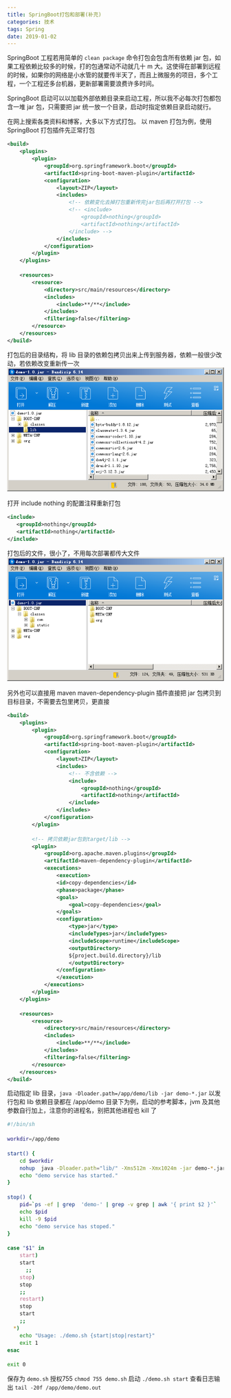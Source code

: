 ```yaml
---
title: SpringBoot打包和部署(补充)
categories: 技术
tags: Spring
date: 2019-01-02
---
```


SpringBoot 工程若用简单的 `clean package` 命令打包会包含所有依赖 jar 包，如果工程依赖比较多的时候，打的包通常动不动就几十 m 大。这使得在部署到远程的时候，如果你的网络是小水管的就要传半天了，而且上微服务的项目，多个工程，一个工程还多台机器，更新部署需要浪费许多时间。

SpringBoot 启动可以以加载外部依赖目录来启动工程，所以我不必每次打包都包含一堆 jar 包，只需要把 jar 统一放一个目录，启动时指定依赖目录启动就行。

在网上搜索各类资料和博客，大多以下方式打包。
以 maven 打包为例，使用 SpringBoot 打包插件先正常打包
```xml
<build>
    <plugins>
        <plugin>
            <groupId>org.springframework.boot</groupId>
            <artifactId>spring-boot-maven-plugin</artifactId>
            <configuration>
                <layout>ZIP</layout>
                <includes>
                    <!-- 依赖变化去掉打包重新传完jar包后再打开打包 -->
                    <!-- <include>
                        <groupId>nothing</groupId>
                        <artifactId>nothing</artifactId>
                    </include> -->
                </includes>
            </configuration>
        </plugin>
    </plugins>

    <resources>
        <resource>
            <directory>src/main/resources</directory>
            <includes>
                <include>**/**</include>
            </includes>
            <filtering>false</filtering>
        </resource>
    </resources>
</build>
```

打包后的目录结构，将 lib 目录的依赖包拷贝出来上传到服务器，依赖一般很少改动，若依赖改变重新传一次
<img src="../images/backup/iNMHmVK.png" alt="" title="">

 打开 include nothing 的配置注释重新打包
 ```xml
<include>
    <groupId>nothing</groupId>
    <artifactId>nothing</artifactId>
</include>
 ```

打包后的文件，很小了，不用每次部署都传大文件
<img src="../images/backup/IY80hVI.png" alt="" title="">

另外也可以直接用 maven maven-dependency-plugin 插件直接把 jar 包拷贝到目标目录，不需要去包里拷贝，更直接
```xml
<build>
    <plugins>
        <plugin>
            <groupId>org.springframework.boot</groupId>
            <artifactId>spring-boot-maven-plugin</artifactId>
            <configuration>
                <layout>ZIP</layout>
                <includes>
                    <!-- 不含依赖 -->
                    <include>
                        <groupId>nothing</groupId>
                        <artifactId>nothing</artifactId>
                    </include>
                </includes>
            </configuration>
        </plugin>
        
        <!-- 拷贝依赖jar包到target/lib -->
        <plugin>
            <groupId>org.apache.maven.plugins</groupId>
            <artifactId>maven-dependency-plugin</artifactId>
            <executions>
                <execution>
                <id>copy-dependencies</id>
                <phase>package</phase>
                <goals>
                    <goal>copy-dependencies</goal>
                </goals>
                <configuration>
                    <type>jar</type>
                    <includeTypes>jar</includeTypes>
                    <includeScope>runtime</includeScope>
                    <outputDirectory>
                    ${project.build.directory}/lib
                    </outputDirectory>
                </configuration>
                </execution>
            </executions>
        </plugin>
    </plugins>

    <resources>
        <resource>
            <directory>src/main/resources</directory>
            <includes>
                <include>**/**</include>
            </includes>
            <filtering>false</filtering>
        </resource>
    </resources>
</build>
```
启动指定 lib 目录，`java -Dloader.path=/app/demo/lib -jar demo-*.jar`
以发行包和 lib 依赖目录都在 /app/demo 目录下为例，启动的参考脚本，jvm 及其他参数自行加上，注意你的进程名，别把其他进程也 kill 了
```bash
#!/bin/sh

workdir=/app/demo

start() {
    cd $workdir
	nohup  java -Dloader.path="lib/" -Xms512m -Xmx1024m -jar demo-*.jar  > demo.out 2>&1 &
    echo "demo service has started."
}

stop() {
    pid=`ps -ef | grep  'demo-' | grep -v grep | awk '{ print $2 }'`
    echo $pid
    kill -9 $pid
    echo "demo service has stoped."
}

case "$1" in
	start)
	start
	  ;;
	stop)
	stop
	;;
	restart)
	stop
	start
	;;
  *)
	echo "Usage: ./demo.sh {start|stop|restart}"
	exit 1
esac

exit 0

```
保存为 `demo.sh`
授权755 `chmod 755 demo.sh`
启动 `./demo.sh start`
查看日志输出 `tail -20f /app/demo/demo.out`
